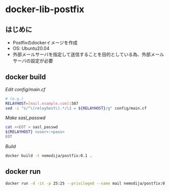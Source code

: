# docker-lib-postfix

## はじめに

- Postfixのdockerイメージを作成
- OS: Ubuntu20.04
- 外部メールサーバを指定して送信することを目的としている為、外部メールサーバの設定が必要

## docker build

*Edit config/main.cf*

```sh
# (e.g.)
RELAYHOST=[mail.example.com]:587
sed -i "s/^\(relayhost\).*/\1 = ${RELAYHOST}/g" config/main.cf
```

*Make sasl_passwd*

```sh
cat <<EOT > sasl_passwd
${RELAYHOST} <user>:<pass>
EOT
```

*Build*

```sh
docker build -t nemodija/postfix:0.1 .
```

## docker run

```sh
docker run -d -it -p 25:25 --privileged --name mail nemodija/postfix:0.1
```
